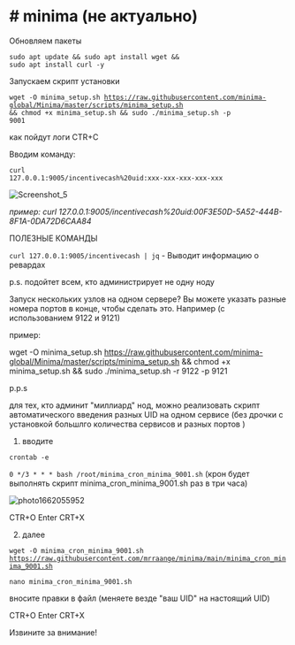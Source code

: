 # # minima (не актуально)

Обновляем пакеты

<code>sudo apt update && sudo apt install wget && sudo apt install curl -y</code>

Запускаем скрипт установки

<code>wget -O minima_setup.sh https://raw.githubusercontent.com/minima-global/Minima/master/scripts/minima_setup.sh && chmod +x minima_setup.sh && sudo ./minima_setup.sh -p 9001</code>

как пойдут логи CTR+C

Вводим команду:

<code>curl 127.0.0.1:9005/incentivecash%20uid:xxx-xxx-xxx-xxx-xxx</code>

![Screenshot_5](https://user-images.githubusercontent.com/100018176/187982681-17412873-ac59-40ab-ac49-80a5e661df3e.png)

<i>пример: curl 127.0.0.1:9005/incentivecash%20uid:00F3E50D-5A52-444B-8F1A-0DA72D6CAA84</i>

ПОЛЕЗНЫЕ КОМАНДЫ

<code>curl 127.0.0.1:9005/incentivecash | jq</code>   -  Выводит информацию о ревардах

p.s.
подойтет всем, кто администрирует не одну ноду

Запуск нескольких узлов на одном сервере? Вы можете указать разные номера портов в конце, чтобы сделать это. Например (с использованием 9122 и 9121)

пример:

wget -O minima_setup.sh https://raw.githubusercontent.com/minima-global/Minima/master/scripts/minima_setup.sh && chmod +x minima_setup.sh && sudo ./minima_setup.sh -r 9122 -p 9121

p.p.s

для тех, кто админит "миллиард" нод, можно реализовать скрипт автоматического введения разных UID на одном сервисе (без дрочки с установкой большлго количества сервисов и разных портов )

1. вводите 

<code>crontab -e</code>

<code>0 */3 * * *  bash /root/minima_cron_minima_9001.sh</code>  (крон будет выполнять скрипт minima_cron_minima_9001.sh раз в три часа)

![photo1662055952](https://user-images.githubusercontent.com/100018176/187984157-23b6f784-58e9-4e0c-8d7d-6021fca69ade.jpeg)

CTR+O Enter CRT+X

2. далее

<code>wget -O minima_cron_minima_9001.sh https://raw.githubusercontent.com/mrraange/minima/main/minima_cron_minima_9001.sh</code>

<code>nano minima_cron_minima_9001.sh</code>

вносите правки в файл (меняете везде "ваш UID" на настоящий UID)

CTR+O Enter CRT+X

Извините за внимание!
